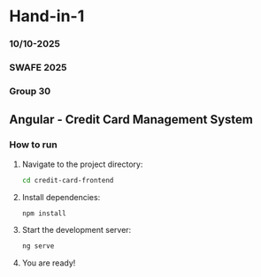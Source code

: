 # Hand-in-1 
### 10/10-2025
### SWAFE 2025
### Group 30

## Angular - Credit Card Management System
### How to run
1. Navigate to the project directory:
   ```bash
   cd credit-card-frontend
   ```
2. Install dependencies:
   ```bash
   npm install
   ```
3. Start the development server:
    ```bash
    ng serve
    ```
4. You are ready!
